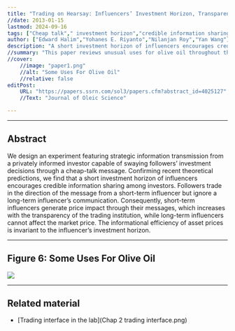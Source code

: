 ```yaml
---
title: "Trading on Hearsay: Influencers’ Investment Horizon, Transparency of Trading Institution, and Credible Information Sharing" 
//date: 2013-01-15
lastmod: 2024-09-16
tags: ["Cheap talk"," investment horizon","credible information sharing","the efficiency of security markets","experiments"]
author: ["Edward Halim","Yohanes E. Riyanto","Nilanjan Roy","Yan Wang"]
description: "A short investment horizon of influencers encourages credible information sharing among investors." 
//summary: "This paper reviews unusual uses for olive oil throughout the Mediterranean world. It highlights in particular the challengs arising from excessive or unorthodox consumption of olive oil." 
//cover:
    //image: "paper1.png"
    //alt: "Some Uses For Olive Oil"
    //relative: false
editPost:
    URL: "https://papers.ssrn.com/sol3/papers.cfm?abstract_id=4025127"
    //Text: "Journal of Oleic Science"

---
```


---

## Abstract

We design an experiment featuring strategic information transmission from
a privately informed investor capable of swaying followers’ investment decisions
through a cheap-talk message. Confirming recent theoretical predictions, we
find that a short investment horizon of influencers encourages credible information
sharing among investors. Followers trade in the direction of the message
from a short-term influencer but ignore a long-term influencer’s communication.
Consequently, short-term influencers generate price impact through their
messages, which increases with the transparency of the trading institution,
while long-term influencers cannot affect the market price. The informational
efficiency of asset prices is invariant to the influencer’s investment horizon.

---

## Figure 6: Some Uses For Olive Oil

![](paper1.png)

---


## Related material

+ [Trading interface in the lab](Chap 2 trading interface.png)
